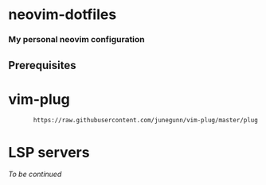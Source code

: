 # neovim-dotfiles

### My personal neovim configuration

## Prerequisites

# vim-plug
```sh -c 'curl -fLo "${XDG_DATA_HOME:-$HOME/.local/share}"/nvim/site/autoload/plug.vim --create-dirs \
       https://raw.githubusercontent.com/junegunn/vim-plug/master/plug.vim'
```

# LSP servers
_To be continued_

